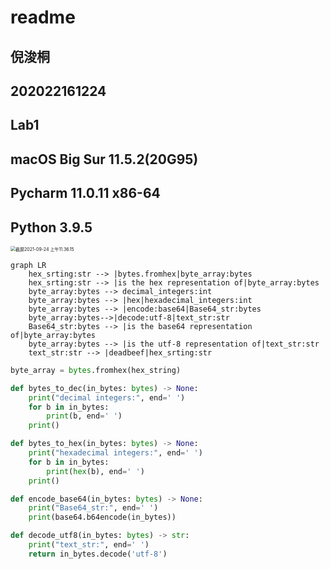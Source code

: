 # readme

## 倪浚桐

## 202022161224

## Lab1

## macOS Big Sur 11.5.2(20G95)

## Pycharm 11.0.11 x86-64

## Python 3.9.5

<img src="/Users/lingfeng/Library/Application Support/typora-user-images/截屏2021-09-24 上午11.36.15.png" alt="截屏2021-09-24 上午11.36.15" style="zoom:50%;" />

```mermaid
graph LR
	hex_srting:str --> |bytes.fromhex|byte_array:bytes
	hex_srting:str --> |is the hex representation of|byte_array:bytes
	byte_array:bytes --> decimal_integers:int
	byte_array:bytes --> |hex|hexadecimal_integers:int
	byte_array:bytes --> |encode:base64|Base64_str:bytes 		
	byte_array:bytes-->|decode:utf-8|text_str:str
	Base64_str:bytes --> |is the base64 representation of|byte_array:bytes
	byte_array:bytes --> |is the utf-8 representation of|text_str:str
	text_str:str --> |deadbeef|hex_srting:str
```

```python
byte_array = bytes.fromhex(hex_string)
```

```python
def bytes_to_dec(in_bytes: bytes) -> None:
    print("decimal integers:", end=' ')
    for b in in_bytes:
        print(b, end=' ')
    print()
```

```python
def bytes_to_hex(in_bytes: bytes) -> None:
    print("hexadecimal integers:", end=' ')
    for b in in_bytes:
        print(hex(b), end=' ')
    print()
```

```python
def encode_base64(in_bytes: bytes) -> None:
    print("Base64_str:", end=' ')
    print(base64.b64encode(in_bytes))
```

```python
def decode_utf8(in_bytes: bytes) -> str:
    print("text_str:", end=' ')
    return in_bytes.decode('utf-8')
```



